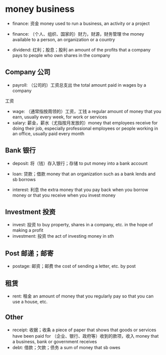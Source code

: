 # money business

- finance: 资金 money used to run a business, an activity or a project
- finance: （个人、组织、国家的）财力，财源，财务管理 the money available to a person, an organization or a country

- dividend: 红利；股息；股利 an amount of the profits that a company pays to people who own shares in the company

## Company 公司

- payroll: （公司的）工资总支出 the total amount paid in wages by a company

工资

- wage: （通常指按周领的）工资，工钱 a regular amount of money that you earn, usually every week, for work or services
- salary: 薪金，薪水（尤指按月发放的）money that employees receive for doing their job, especially professional employees or people working in an office, usually paid every month

## Bank 银行

- deposit: 将（钱）存入银行；存储 to put money into a bank account
- loan: 贷款；借款 money that an organization such as a bank lends and sb borrows

- interest: 利息 the extra money that you pay back when you borrow money or that you receive when you invest money

## Investment 投资

- invest: 投资 to buy property, shares in a company, etc. in the hope of making a profit
- investment: 投资 the act of investing money in sth

## Post 邮递；邮寄

- postage: 邮资；邮费 the cost of sending a letter, etc. by post

## 租赁

- rent: 租金 an amount of money that you regularly pay so that you can use a house, etc.

## Other

- receipt: 收据；收条 a piece of paper that shows that goods or services have been paid for （企业、银行、政府等）收到的款项，收入 money that a business, bank or government receives
- debt: 借款；欠款；债务 a sum of money that sb owes
